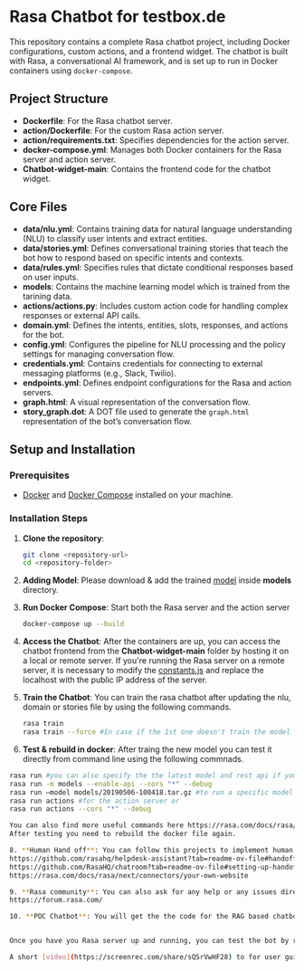 # Rasa Chatbot for testbox.de

This repository contains a complete Rasa chatbot project, including Docker configurations, custom actions, and a frontend widget. The chatbot is built with Rasa, a conversational AI framework, and is set up to run in Docker containers using `docker-compose`.

## Project Structure

- **Dockerfile**: For the Rasa chatbot server.
- **action/Dockerfile**: For the custom Rasa action server.
- **action/requirements.txt**: Specifies dependencies for the action server.
- **docker-compose.yml**: Manages both Docker containers for the Rasa server and action server.
- **Chatbot-widget-main**: Contains the frontend code for the chatbot widget.

## Core Files

- **data/nlu.yml**: Contains training data for natural language understanding (NLU) to classify user intents and extract entities.
- **data/stories.yml**: Defines conversational training stories that teach the bot how to respond based on specific intents and contexts.
- **data/rules.yml**: Specifies rules that dictate conditional responses based on user inputs.
- **models**: Contains the machine learning model which is trained from the tarining data.
- **actions/actions.py**: Includes custom action code for handling complex responses or external API calls.
- **domain.yml**: Defines the intents, entities, slots, responses, and actions for the bot.
- **config.yml**: Configures the pipeline for NLU processing and the policy settings for managing conversation flow.
- **credentials.yml**: Contains credentials for connecting to external messaging platforms (e.g., Slack, Twilio).
- **endpoints.yml**: Defines endpoint configurations for the Rasa and action servers.
- **graph.html**: A visual representation of the conversation flow.
- **story_graph.dot**: A DOT file used to generate the `graph.html` representation of the bot’s conversation flow.

## Setup and Installation

### Prerequisites

- [Docker](https://docs.docker.com/get-docker/) and [Docker Compose](https://docs.docker.com/compose/install/) installed on your machine.

### Installation Steps

1. **Clone the repository**:
   ```bash
   git clone <repository-url>
   cd <repository-folder>

2. **Adding Model**: Please download & add the trained 
[model](https://drive.google.com/file/d/1hmeU330TpbOvpz01qJZb8ZnJsqShgDMM/view?usp=drive_link) inside **models** directory.

4. **Run Docker Compose**: Start both the Rasa server and the action server
   ```bash
   docker-compose up --build

5. **Access the Chatbot**: After the containers are up, you can access the chatbot frontend from the **Chatbot-widget-main** folder by hosting it on a local or remote server. If you're running the Rasa server on a remote server, it is necessary to modify the [constants.js](Chatbot-Widget-main/static/js/constants.js) and replace the localhost with the public IP address of the server.

6. **Train the Chatbot**: You can train the rasa chatbot after updating the nlu, domain or stories file by using the following commands.
   ```bash
   rasa train
   rasa train --force #In case if the 1st one doesn't train the model with your updates

7. **Test & rebuild in docker**: After traing the new model you can test it directly from command line using the following commnads.
```bash
rasa run #you can also specify the the latest model and rest api if you wan to to run it from the UI like following
rasa run -m models --enable-api --cors "*" --debug
rasa run –model models/20190506-100418.tar.gz #to run a specific model
rasa run actions #for the action server or
rasa run actions --cors "*" --debug

You can also find more useful commands here https://rasa.com/docs/rasa/command-line-interface/
After testing you need to rebuild the docker file again.

8. **Human Hand off**: You can follow this projects to implement human handoff configuration. 
https://github.com/rasahq/helpdesk-assistant?tab=readme-ov-file#handoff
https://github.com/RasaHQ/chatroom?tab=readme-ov-file#setting-up-handoff-capability
https://rasa.com/docs/rasa/next/connectors/your-own-website

9. **Rasa community**: You can also ask for any help or any issues directly in rasa community. 
https://forum.rasa.com/

10. **POC Chatbot**: You will get the the code for the RAG based chatbot inside POC folder. You need to download mistral LLM and huggingfacembedding model and also need to change the training data path ebfore running it.


Once you have you Rasa server up and running, you can test the bot by running the [index.html](Chatbot-Widget-main/index.html) file in the browser. More details on customizing the UI can be found in [README.md](Chatbot-Widget-main/static/js/constants.js) inside this folder.

A short [video](https://screenrec.com/share/sQSrVwHF28) to for user guidance to navigate the chatbot.

